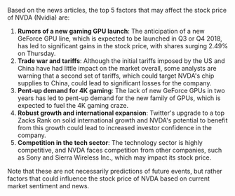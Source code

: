 Based on the news articles, the top 5 factors that may affect the stock price of NVDA (Nvidia) are:

1. **Rumors of a new gaming GPU launch**: The anticipation of a new GeForce GPU line, which is expected to be launched in Q3 or Q4 2018, has led to significant gains in the stock price, with shares surging 2.49% on Thursday.
2. **Trade war and tariffs**: Although the initial tariffs imposed by the US and China have had little impact on the market overall, some analysts are warning that a second set of tariffs, which could target NVDA's chip supplies to China, could lead to significant losses for the company.
3. **Pent-up demand for 4K gaming**: The lack of new GeForce GPUs in two years has led to pent-up demand for the new family of GPUs, which is expected to fuel the 4K gaming craze.
4. **Robust growth and international expansion**: Twitter's upgrade to a top Zacks Rank on solid international growth and NVDA's potential to benefit from this growth could lead to increased investor confidence in the company.
5. **Competition in the tech sector**: The technology sector is highly competitive, and NVDA faces competition from other companies, such as Sony and Sierra Wireless Inc., which may impact its stock price.

Note that these are not necessarily predictions of future events, but rather factors that could influence the stock price of NVDA based on current market sentiment and news.